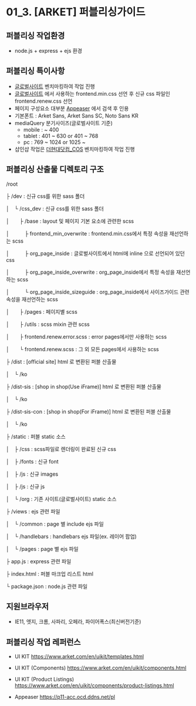 # 01_3. [ARKET] 퍼블리싱가이드


퍼블리싱 작업환경
---
- node.js + express + ejs 환경

퍼블리싱 특이사항
---
- [글로벌사이트](https://www.arket.com/) 벤치마킹하여 작업 진행
- [글로벌사이트](https://www.arket.com/) 에서 사용하는 frontend.min.css 선언 후 신규 css 파일인 frontend.renew.css 선언
- 페이지 구성요소 대부분 [Appeaser](https://p11-acc.ocd.ddns.net/pl) 에서 검색 후 인용  
- 기본폰트 : Arket Sans, Arket Sans SC, Noto Sans KR
- mediaQuery 분기사이즈(글로벌사이트 기준)
  - mobile : ~ 400
  - tablet : 401 ~ 630 or 401 ~ 768
  - pc : 769 ~ 1024 or 1025 ~  
- 샵인샵 작업은 [더현대닷컴_COS](http://www.thehyundai.com/front/dpa/cosHome.thd) 벤치마킹하여 작업 진행

퍼블리싱 산출물 디렉토리 구조
---
  
  /root
  
  ├ /dev : 신규 css를 위한 sass 폴더
  
  │　└ /css_dev : 신규 css를 위한 sass 폴더

  │　　├ /base : layout 및 페이지 기본 요소에 관련한 scss 

  │　　　├ frontend_min_overwrite : frontend.min.css에서 특정 속성을 재선언하는 scss

  │　　　├ org_page_inside : 글로벌사이트에서 html에 inline 으로 선언되어 있던 css

  │　　　├ org_page_inside_overwrite : org_page_inside에서 특정 속성을 재선언하는 scss

  │　　　└ org_page_inside_sizeguide : org_page_inside에서 사이즈가이드 관련 속성을 재선언하는 scss

  │　　├ /pages : 페이지별 scss

  │　　├ /utils : scss mixin 관련 scss
  
  │　　├ frontend.renew.error.scss : error pages에서만 사용하는 scss
  
  │　　└ frontend.renew.scss : 그 외 모든 pages에서 사용하는 scss
  
  ├ /dist : [official site] html 로 변환된 퍼블 산출물
  
  │　└ /ko

  ├ /dist-sis : [shop in shop(Use iFrame)] html 로 변환된 퍼블 산출물
  
  │　└ /ko
  
  ├ /dist-sis-con : [shop in shop(For iFrame)] html 로 변환된 퍼블 산출물
  
  │　└ /ko
  
  ├ /static : 퍼블 static 소스
  
  │　├ /css : scss파일로 렌더링이 완료된 신규 css
  
  │　├ /fonts : 신규 font
  
  │　├ /js : 신규 images
  
  │　├ /js : 신규 js
  
  │　└ /org : 기존 사이트(글로벌사이트) static 소스
  
  ├ /views : ejs 관련 파일

  │　└ /common : page 별 include ejs 파일

  │　└ /handlebars : handlebars ejs 파일(ex. 레이어 팝업)
  
  │　└ /pages : page 별 ejs 파일
  
  ├ app.js : express 관련 파일
  
  ├ index.html : 퍼블 마크업 리스트 html
  
  └ package.json : node.js 관련 파일


지원브라우저
---
- IE11, 엣지, 크롬, 사파리, 오페라, 파이어폭스(최신버전기준)


퍼블리싱 작업 레퍼런스
---
- UI KIT
  https://www.arket.com/en/uikit/templates.html

- UI KIT (Components)
  https://www.arket.com/en/uikit/components.html

- UI KIT (Product Listings)
  https://www.arket.com/en/uikit/components/product-listings.html

- Appeaser
  https://p11-acc.ocd.ddns.net/pl